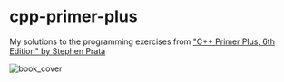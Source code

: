 # cpp-primer-plus
My solutions to the programming exercises from ["C++ Primer Plus, 6th Edition" by Stephen Prata](https://www.oreilly.com/library/view/c-primer-plus/9780132781145/)

![book_cover](https://learning.oreilly.com/library/cover/9780132781145/250w/)
